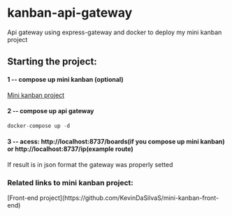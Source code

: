 # kanban-api-gateway
Api gateway using express-gateway and docker to deploy my mini kanban project

<h2>Starting the project:</h2>

<h4> 1 -- compose up mini kanban (optional)</h4>

[Mini kanban project](https://github.com/KevinDaSilvaS/Mini-Kanban)

<h4> 2 -- compose up api gateway </h4>

```javascript
docker-compose up -d
```

<h4> 3 -- acess: http://localhost:8737/boards(if you compose up mini kanban) or http://localhost:8737/ip(example route) </h4>

If result is in json format the gateway was properly setted 

<h3>Related links to mini kanban project:</h3>
[Front-end project](https://github.com/KevinDaSilvaS/mini-kanban-front-end)
